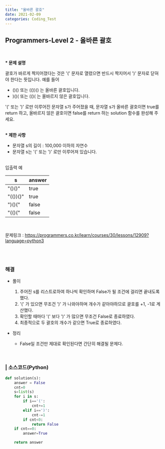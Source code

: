 ```yaml
---
title: "올바른 괄호"
date: 2021-02-09
categories: Coding_Test
---
```


## Programmers-Level 2 - 올바른 괄호
<br>

<b>* 문제 설명</b><br>

괄호가 바르게 짝지어졌다는 것은 '(' 문자로 열렸으면 반드시 짝지어서 ')' 문자로 닫혀야 한다는 뜻입니다. 예를 들어

- ()() 또는 (())() 는 올바른 괄호입니다.
- )()( 또는 (()( 는 올바르지 않은 괄호입니다.<br>

'(' 또는 ')' 로만 이루어진 문자열 s가 주어졌을 때, 문자열 s가 올바른 괄호이면 true를 return 하고, 올바르지 않은 괄호이면 false를 return 하는 solution 함수를 완성해 주세요.<br>

<br><b>* 제한 사항</b>

- 문자열 s의 길이 : 100,000 이하의 자연수
- 문자열 s는 '(' 또는 ')' 로만 이루어져 있습니다.

<br>
입출력 예<br>

|s       |answer|
|--------|------|
|"()()"  |true  |
|"(())()"|true  |
|")()("  |false |
|"(()("  |false |

<br>


문제링크 : <https://programmers.co.kr/learn/courses/30/lessons/12909?language=python3>

<br><br>

### 해결
* 풀이
    1. 주어진 s를 리스트로하여 하나씩 확인하며 False가 될 조건에 걸리면 끝내도록 했다.  <br>
    2. '(' 가 있으면 무조건 ')' 가 나와야하며 개수가 같아야하므로 괄호를 +1, -1로 계산했다. <br>
    3. 확인할 때마다 '(' 보다 ')' 가 많으면 무조건 False로 종료하였다. <br>
    4. 최종적으로 두 괄호의 개수가 같으면 True로 종료하였다. <br>

    
* 정리 
    - False일 조건만 제대로 확인된다면 간단히 해결될 문제다. 
<br>

### | 소스코드(Python)
```python 
def solution(s):
    answer = False
    cnt=0
    s=list(s)
    for i in s:
        if i=='(':
            cnt+=1
        elif i==')':
            cnt-=1
        if cnt<0:
            return False
    if cnt==0:
        answer=True

    return answer
```
